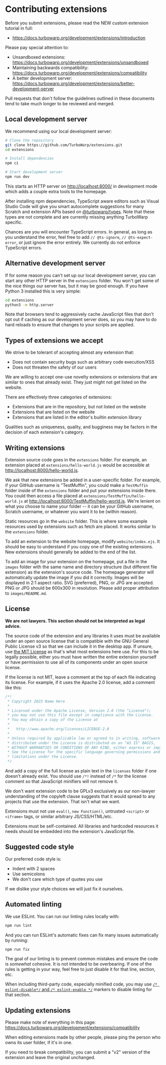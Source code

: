 # Contributing extensions

Before you submit extensions, please read the NEW custom extension tutorial in full:

 - https://docs.turbowarp.org/development/extensions/introduction

Please pay special attention to:

 - Unsandboxed extensions: https://docs.turbowarp.org/development/extensions/unsandboxed
 - Maintaining backwards compatibility: https://docs.turbowarp.org/development/extensions/compatibility
 - A better development server: https://docs.turbowarp.org/development/extensions/better-development-server

Pull requests that don't follow the guidelines outlined in these documents tend to take much longer to be reviewed and merged.

## Local development server

We recommend using our local development server:

```bash
# Clone the repository
git clone https://github.com/TurboWarp/extensions.git
cd extensions

# Install dependencies
npm ci

# Start development server
npm run dev
```

This starts an HTTP server on [http://localhost:8000/](http://localhost:8000/) in development mode which adds a couple extra tools to the homepage.

After installing npm dependencies, TypeScript aware editors such as Visual Studio Code will give you smart autocomplete suggestions for many Scratch and extension APIs based on [@turbowarp/types](https://github.com/TurboWarp/types). Note that these types are not complete and are currently missing anything TurboWarp specific.

Chances are you will encounter TypeScript errors. In general, as long as you understand the error, feel free to add `// @ts-ignore`, `// @ts-expect-error`, or just ignore the error entirely. We currently do not enforce TypeScript errors.

## Alternative development server

If for some reason you can't set up our local development server, you can start any other HTTP server in the `extensions` folder. You won't get some of the nice things our server has, but it may be good enough. If you have Python 3 installed this is very simple:

```bash
cd extensions
python3 -m http.server
```

Note that browsers tend to aggressively cache JavaScript files that don't opt out if caching as our development server does, so you may have to do hard reloads to ensure that changes to your scripts are applied.

## Types of extensions we accept

We strive to be tolerant of accepting almost any extension that:

 - Does not contain security bugs such as arbitrary code execution/XSS
 - Does not threaten the safety of our users

We are willing to accept one-use novelty extensions or extensions that are similar to ones that already exist. They just might not get listed on the website.

There are effectively three categories of extensions:

 - Extensions that are in the repository, but not listed on the website
 - Extensions that are listed on the website
 - Extensions that are listed in the editor's builtin extension library

Qualities such as uniqueness, quality, and bugginess may be factors in the decision of each extension's category.

## Writing extensions

Extension source code goes in the `extensions` folder. For example, an extension placed at `extensions/hello-world.js` would be accessible at [http://localhost:8000/hello-world.js](http://localhost:8000/hello-world.js).

We ask that new extensions be added in a user-specific folder. For example, if your GitHub username is "TestMuffin", you could make a `TestMuffin` folder inside of the `extensions` folder and put your extensions inside there. You could then access a file placed at `extensions/TestMuffin/hello-world.js` at [http://localhost:8000/TestMuffin/hello-world.js](http://localhost:8000/TestMuffin/hello-world.js). We're lenient on what you choose to name your folder -- it can be your GitHub username, Scratch username, or whatever you want it to be (within reason).

Static resources go in the `website` folder. This is where some example resources used by extensions such as fetch are placed. It works similar to the `extensions` folder.

To add an extension to the website homepage, modify `website/index.ejs`. It should be easy to understand if you copy one of the existing extensions. New extensions should generally be added to the end of the list.

To add an image for your extension on the homepage, put a file in the `images` folder with the same name and directory structure (but different file extension) as the extension's source code. The homepage generator will automatically update the image if you did it correctly. Images will be displayed in 2:1 aspect ratio. SVG (preferred), PNG, or JPG are accepted. PNG or JPG should be 600x300 in resolution. Please add proper attribution to `images/README.md`.

## License

**We are not lawyers. This section should not be interpreted as legal advice.**

The source code of the extension and any libraries it uses must be available under an open source license that is compatible with the GNU General Public License v3 so that we can include it in the desktop app. If unsure, use [the MIT License](licenses/MIT.txt) as that's what most extensions here use. For this to be legally possible, either you must have written the entire extension yourself or have permission to use all of its components under an open source license.

If the license is not MIT, leave a comment at the top of each file indicating its license. For example, if it uses the Apache 2.0 license, add a comment like this:

```js
/*!
 * Copyright 2023 Name Here
 * 
 * Licensed under the Apache License, Version 2.0 (the "License");
 * you may not use this file except in compliance with the License.
 * You may obtain a copy of the License at
 *
 *   http://www.apache.org/licenses/LICENSE-2.0
 * 
 * Unless required by applicable law or agreed to in writing, software
 * distributed under the License is distributed on an "AS IS" BASIS,
 * WITHOUT WARRANTIES OR CONDITIONS OF ANY KIND, either express or implied.
 * See the License for the specific language governing permissions and
 * limitations under the License.
 */
```

And add a copy of the full license as plain text in the `licenses` folder if one doesn't already exist. You should use `/*!` instead of `/*` for the license comment so that JavaScript minifiers will not remove it.

We don't want extension code to be GPLv3 exclusively as our non-lawyer understanding of the copyleft clause suggests that it would spread to any projects that use the extension. That isn't what we want.

Extensions must not use `eval()`, `new Function()`, untrusted `<script>` or `<iframe>` tags, or similar arbitrary JS/CSS/HTML/etc.

Extensions must be self-contained. All libraries and hardcoded resources it needs should be embedded into the extension's JavaScript file.

## Suggested code style

Our preferred code style is:

 - Indent with 2 spaces
 - Use semicolons
 - We don't care which type of quotes you use

If we dislike your style choices we will just fix it ourselves.

## Automated linting

We use ESLint. You can run our linting rules locally with:

```bash
npm run lint
```

And you can run ESLint's automatic fixes can fix many issues automatically by running:

```bash
npm run fix
```

The goal of our linting is to prevent common mistakes and ensure the code is *somewhat* cohesive. It is not intended to be overbearing. If one of the rules is getting in your way, feel free to just disable it for that line, section, etc.

When including third-party code, especially minified code, you may use [`/* eslint-disable*/` and `/* eslint-enable */`](https://eslint.org/docs/latest/user-guide/configuring/rules#disabling-rules) markers to disable linting for that section.

## Updating extensions

Please make note of everything in this page: https://docs.turbowarp.org/development/extensions/compatibility

When editing extensions made by other people, please ping the person who owns its user folder, if it's in one.

If you need to break compatibility, you can submit a "v2" version of the extension and leave the original unchanged.
